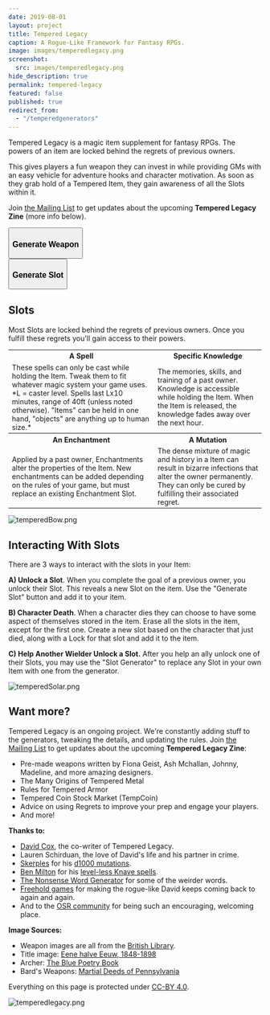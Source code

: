 ```yaml
---
date: 2019-08-01
layout: project
title: Tempered Legacy
caption: A Rogue-Like Framework for Fantasy RPGs.
image: images/temperedlegacy.png
screenshot:
  src: images/temperedlegacy.png
hide_description: true
permalink: tempered-legacy
featured: false
published: true
redirect_from:
  - "/temperedgenerators"
---
```


Tempered Legacy is a magic item supplement for fantasy RPGs. The powers of an item are locked behind the regrets of previous owners. 

This gives players a fun weapon they can invest in while providing GMs with an easy vehicle for adventure hooks and character motivation. As soon as they grab hold of a Tempered Item, they gain awareness of all the Slots within it.

Join [the Mailing List](https://gumroad.com/technicalgrimoire/follow) to get updates about the upcoming **Tempered Legacy Zine** (more info below).

<div class="row centerButtons">
  <div class="col-md-6 col-12">
    <button class="btn tempered-btn notransition" onclick="generateWeapon()">
      <h3>Generate Weapon</h3>
    </button>
  </div>
  <div class="col-md-6 col-12">
    <button class="btn tempered-btn notransition" onclick="generateSlot()">
      <h3>Generate Slot</h3>
    </button>
  </div>
</div>

<div class="container generatorCard" id="weaponCard" style="display:none;">
<div style="display:flex;justify-content:space-between;">
  <h1 id="weaponName" style="margin-top:0px;">Silver Rapier</h1>
  <!--<button class="btn tempered-btn-sm" onclick="hideWindow()" style="min-width:160px;margin-bottom:auto;"><p>CLOSE WINDOW</p></button>-->
</div>
  <p id="weaponDesc">A simple but well-crafted blade</p>
  <p id="weaponRumor">A simple but well-crafted blade</p>
  <p><img id="weaponImg" src="/images/TemperedWeapons/Sword.png" style="background: black; width: 100%;"></p>
  <h3 class="tightSpacing" id="slotNumber">This weapon has many Slots stored within, but only two are accessible right now. Unlock the second Slot to reveal more Slots.</h3>
  <div id="temperedSlots">
  </div>
  <h3 style="text-align: center;" id="screenshot">TAKE A SCREENSHOT SO YOU DON'T LOSE YOUR WEAPON</h3>
</div>

<div class="container generatorCard" id="dataCard" style="display:none;">
<div>
  <button class="btn tempered-btn-sm" onclick="hideWindow()" style="float: right;"><p>CLOSE WINDOW</p></button>
</div>
<div class="row" id="dataRow" style="width: 100%;">
</div>
</div>


## Slots

Most Slots are locked behind the regrets of previous owners. Once you fulfill these regrets you'll gain access to their powers.

<table style="width: 100%;">
    <tr>
      <th><strong>A Spell</strong></th>
      <th><strong>Specific Knowledge</strong></th>
    </tr>
    <tr>
      <td>These spells can only be cast while holding the Item. Tweak them to fit whatever magic system your game uses. *L = caster level. Spells last Lx10 minutes, range of 40ft (unless noted otherwise). "Items" can be held in one hand, "objects" are anything up to human size.*</td>
      <td>The memories, skills, and training of a past owner. Knowledge is accessible while holding the Item. When the Item is released, the knowledge fades away over the next hour.</td>
    </tr>
    <tr>
      <th><strong>An Enchantment</strong></th>
      <th><strong>A Mutation</strong></th>
    </tr>
    <tr>
      <td>Applied by a past owner, Enchantments alter the properties of the Item. New enchantments can be added depending on the rules of your game, but must replace an existing Enchantment Slot.</td>
      <td>The dense mixture of magic and history in a Item can result in bizarre infections that alter the owner permanently. They can only be cured by fulfilling their associated regret.</td>
    </tr>
</table>

![temperedBow.png]({{site.url}}/images/posts/temperedBow.png)

## Interacting With Slots

There are 3 ways to interact with the slots in your Item:

**A) Unlock a Slot**. When you complete the goal of a previous owner, you unlock their Slot.  This reveals a new Slot on the item. Use the "Generate Slot" button and add it to your item.

**B) Character Death**. When a character dies they can choose to have some aspect of themselves stored in the item. Erase all the slots in the item, except for the first one. Create a new slot based on the character that just died, along with a Lock for that slot and add it to the item.

**C) Help Another Wielder Unlock a Slot.** After you help an ally unlock one of their Slots, you may use the "Slot Generator" to replace any Slot in your own Item with one from the generator.

![temperedSolar.png]({{site.url}}/images/posts/temperedSolar.png)

## Want more?

Tempered Legacy is an ongoing project. We're constantly adding stuff to the generators, tweaking the details, and updating the rules. Join [the Mailing List](https://gumroad.com/technicalgrimoire/follow) to get updates about the upcoming **Tempered Legacy Zine**:

 - Pre-made weapons written by Fiona Geist, Ash Mchallan, Johnny, Madeline, and more amazing designers.
 - The Many Origins of Tempered Metal
 - Rules for Tempered Armor
 - Tempered Coin Stock Market (TempCoin)
 - Advice on using Regrets to improve your prep and engage your players.
 - And more!

**Thanks to:**

 - [David Cox](https://www.davecox.design/), the co-writer of Tempered Legacy.
 - Lauren Schirduan, the love of David's life and his partner in crime. 
 - [Skerples](https://coinsandscrolls.blogspot.com/) for his [d1000 mutations](https://coinsandscrolls.blogspot.com/2019/11/osr-1d1000-mutations.html).
 - [Ben Milton](http://questingblog.com/) for his [level-less Knave spells](https://questingbeast.itch.io/knave).
 - [The Nonsense Word Generator](http://soybomb.com/tricks/words/) for some of the weirder words.
 - [Freehold games](http://www.cavesofqud.com/) for making the rogue-like David keeps coming back to again and again.
 - And to the [OSR community](https://discord.gg/kJjMvC) for being such an encouraging, welcoming place.

**Image Sources:**

 - Weapon images are all from the [British Library](https://www.flickr.com/photos/britishlibrary).
 - Title image: [Eene halve Eeuw, 1848-1898](https://www.flickr.com/photos/britishlibrary/11292680064)
 - Archer: [The Blue Poetry Book](https://www.flickr.com/photos/britishlibrary/11298236855)
 - Bard's Weapons: [Martial Deeds of Pennsylvania](https://www.flickr.com/photos/britishlibrary/11068186856)

Everything on this page is protected under [CC-BY 4.0](https://creativecommons.org/licenses/by/4.0/).

![temperedlegacy.png]({{site.url}}/images/temperedlegacy.png)

<script async src="/_pages/temperedgenerators.js" charset="utf-8"></script>